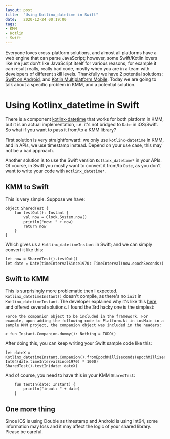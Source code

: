 ```yaml
---
layout: post
title:  "Using Kotlinx_datetime in Swift"
date:   2020-12-24 00:19:00
tags:
- KMM
- Kotlin
- Swift
---
```


Everyone loves cross-platform solutions, and almost all platforms have a web engine that can parse JavaScript; however, some Swift/Kotlin lovers like me just don't like JavaScript itself for various reasons, for example it can result really, really bad code, mostly when you are in a team with developers of different skill levels. Thankfully we have 2 potential solutions: [Swift on Android](https://github.com/apple/swift/blob/main/docs/Android.md), and [Kotlin Multiplatform Mobile](https://kotlinlang.org/lp/mobile/). Today we are going to talk about a specific problem in KMM, and a potential solution.

# Using Kotlinx_datetime in Swift

There is a component [kotlinx-datetime](https://github.com/Kotlin/kotlinx-datetime) that works for both platform in KMM, but it is an actual implementation, i.e. it's not bridged to `Date` in iOS/Swift. So what if you want to pass it from/to a KMM library?

First solution is very straightforward: we only use `kotlinx-datetime` in KMM, and in APIs, we use timestamp instead. Depend on your use case, this may not be a bad approach.

Another solution is to use the Swift version `Kotlinx_datetime*` in your APIs. Of course, in Swift you mostly want to convert it from/to `Date`, as you don't want to write your code with `Kotlinx_datetime*`.

## KMM to Swift

This is very simple. Suppose we have:

```
object SharedTest {
    fun testOut(): Instant {
        val now = Clock.System.now()
        println("now: " + now)
        return now
    }
}
```

Which gives us a `Kotlinx_datetimeInstant` in Swift; and we can simply convert it like this:

```
let now = SharedTest().testOut()
let date = Date(timeIntervalSince1970: TimeInterval(now.epochSeconds))
```

## Swift to KMM

This is surprisingly more problematic then I expected. `Kotlinx_datetimeInstant()` doesn't compile, as there's no `init` in `Kotlinx_datetimeInstant`. The developer explained why it's like this [here](https://github.com/Kotlin/kotlinx-datetime/issues/78), and offered several solutions. I found the 3rd hacky one is the simplest:

```
Force the companion object to be included in the framework. For example, upon adding the following code to Platform.kt in iosMain in a sample KMM project, the companion object was included in the headers:

> fun Instant.Companion.dummy(): Nothing = TODO()
```

After doing this, you can keep writing your Swift sample code like this:

```
let dateX = Kotlinx_datetimeInstant.Companion().fromEpochMilliseconds(epochMilliseconds: Int64(date.timeIntervalSince1970) * 1000)
SharedTest().testIn(date: dateX)
```

And of course, you need to have this in your KMM `SharedTest`:

```
    fun testIn(date: Instant) {
        println("input: " + date)
    }
```

## One more thing

Since iOS is using Double as timestamp and Android is using Int64, some information may loss and it may affect the logic of your shared library. Please be careful.
